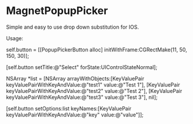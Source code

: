 MagnetPopupPicker
=================

Simple and easy to use drop down substitution for IOS.


Usage: 

self.button = [[PopupPickerButton alloc] initWithFrame:CGRectMake(11, 50, 150, 30)];

[self.button setTitle:@"Select" forState:UIControlStateNormal];
    
NSArray *list = [NSArray arrayWithObjects:[KeyValuePair keyValuePairWithKeyAndValue:@"test1" value:@"Test 1"],
                     [KeyValuePair keyValuePairWithKeyAndValue:@"test2" value:@"Test 2"],
                     [KeyValuePair keyValuePairWithKeyAndValue:@"test3" value:@"Test 3"],
                     nil];
    
[self.button setOptions:list keyNames:[KeyValuePair keyValuePairWithKeyAndValue:@"key" value:@"value"]];
